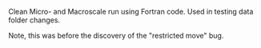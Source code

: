 Clean Micro- and Macroscale run using Fortran code. Used in testing data folder changes.

Note, this was before the discovery of the "restricted move" bug.
